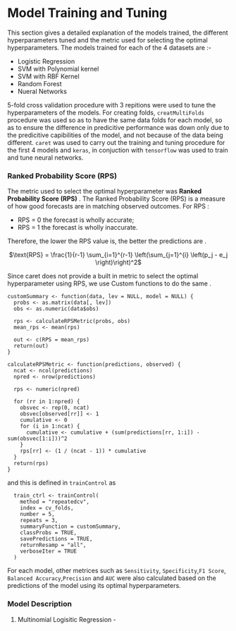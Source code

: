 # Model Training and Tuning

This section gives a detailed explanation of the models trained, the different hyperparameters tuned and the metric used for selecting the optimal hyperparameters. The models trained for each of the 4 datasets are :-

- Logistic Regression
- SVM with Polynomial kernel
- SVM with RBF Kernel
- Random Forest
- Nueral Networks

5-fold cross validation procedure with 3 repitions were used to tune the hyperparameters of the models. For creating folds, `creatMultiFolds` procedure was used so as to have the same data folds for each model, so as to ensure the difference in predicitive performance was down only due to the predicitive capibilities of the model, and not because of the data being different. `caret` was used to carry out the training and tuning procedure for the first 4 models and `keras`, in conjuction with `tensorflow` was used to train and tune neural networks. 

### Ranked Probability Score (RPS)

The metric used to select the optimal hyperparameter was **Ranked Probability Score (RPS)** . The Ranked Probability Score (RPS) is a measure of how good forecasts are in matching observed outcomes. For RPS :

- RPS = 0 the forecast is wholly accurate;
- RPS = 1 the forecast is wholly inaccurate.

Therefore, the lower the RPS value is, the better the predictions are .

<p align="center">
$\text{RPS} = \frac{1}{r-1} \sum_{i=1}^{r-1} \left(\sum_{j=1}^{i} \left(p_j - e_j \right)\right)^2$
</p>

Since caret does not provide a built in metric to select the optimal hyperparameter using RPS, we use Custom functions to do the same .

```
customSummary <- function(data, lev = NULL, model = NULL) {
  probs <- as.matrix(data[, lev])
  obs <- as.numeric(data$obs)
  
  rps <- calculateRPSMetric(probs, obs)
  mean_rps <- mean(rps)
  
  out <- c(RPS = mean_rps)
  return(out)
}

calculateRPSMetric <- function(predictions, observed) {
  ncat <- ncol(predictions)
  npred <- nrow(predictions)
  
  rps <- numeric(npred)
  
  for (rr in 1:npred) {
    obsvec <- rep(0, ncat)
    obsvec[observed[rr]] <- 1
    cumulative <- 0
    for (i in 1:ncat) {
      cumulative <- cumulative + (sum(predictions[rr, 1:i]) - sum(obsvec[1:i]))^2
    }
    rps[rr] <- (1 / (ncat - 1)) * cumulative
  }
  return(rps)
}

```
and this is defined in `trainControl` as 

```
  train_ctrl <- trainControl(
    method = "repeatedcv",
    index = cv_folds,
    number = 5,
    repeats = 3,
    summaryFunction = customSummary,
    classProbs = TRUE,
    savePredictions = TRUE,
    returnResamp = "all",
    verboseIter = TRUE
  )

```
For each model, other metrices such as `Sensitivity`, `Specificity`,`F1 Score`, `Balanced Accuracy`,`Precision` and `AUC` were also calculated based on the predictions of the model using its optimal hyperparameters. 

### Model Description

1. Multinomial Logisitic Regression - 
